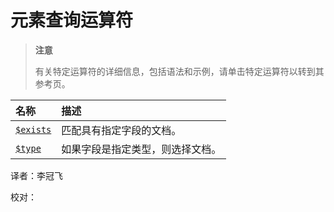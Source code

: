 # 元素查询运算符

> **注意**
>
> 有关特定运算符的详细信息，包括语法和示例，请单击特定运算符以转到其参考页。

| 名称 | 描述 |
| :--- | :--- |
| [`$exists`](element-query-operators.md) | 匹配具有指定字段的文档。 |
| [`$type`](element-query-operators.md) | 如果字段是指定类型，则选择文档。 |

译者：李冠飞

校对：

